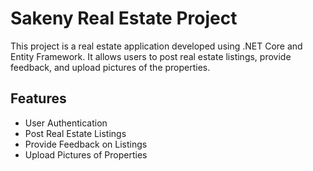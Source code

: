 # Sakeny Real Estate Project

This project is a real estate application developed using .NET Core and Entity Framework. It allows users to post real estate listings, provide feedback, and upload pictures of the properties.

## Features

- User Authentication
- Post Real Estate Listings
- Provide Feedback on Listings
- Upload Pictures of Properties

